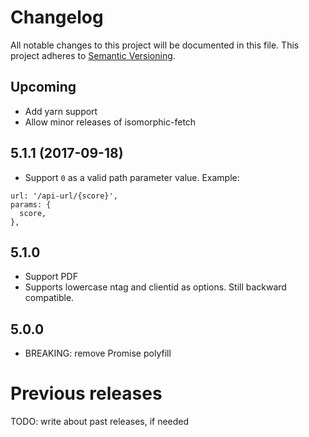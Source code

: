 # Changelog

All notable changes to this project will be documented in this file.
This project adheres to [Semantic Versioning](http://semver.org/).

## Upcoming

* Add yarn support
* Allow minor releases of isomorphic-fetch

## 5.1.1 (2017-09-18)

* Support `0` as a valid path parameter value. Example:

```
url: '/api-url/{score}',
params: {
  score,
},
```

## 5.1.0

* Support PDF
* Supports lowercase ntag and clientid as options. Still backward compatible.

## 5.0.0

* BREAKING: remove Promise polyfill

# Previous releases

TODO: write about past releases, if needed
